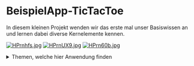 # BeispielApp-TicTacToe

In diesem kleinen Projekt wenden wir das erste mal unser Basiswissen an und lernen dabei diverse Kernelemente kennen.

[![HPrnhfs.jpg](https://iili.io/HPrnhfs.jpg)](https://freeimage.host/de) [![HPrnUX9.jpg](https://iili.io/HPrnUX9.jpg)](https://freeimage.host/de) [![HPrn60b.jpg](https://iili.io/HPrn60b.jpg)](https://freeimage.host/de)
<br>

<details>
  <summary>Themen, welche hier Anwendung finden</summary>
<br>
- Benutzeroberfläche mit Constraint- und LinearLayout erstellen
- Erstellen von wiederverwendbaren Styles-Vorlagen
- UI-Binding
- Benutzerdefinierte Funktionen erstellen und entsprechenden View-Elementen zuweisen
- AlertDialog
- benutzerdefinierte Layouts erstellen und implementieren
- local storage mit SharedPreferences (Speichern und Editieren)
- Starten weiterer Activities und Übermittlung von Daten
- Toast-Messages

  
</details>
